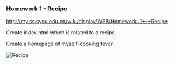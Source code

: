 ### Homework 1 - Recipe

http://my.ss.sysu.edu.cn/wiki/display/WEB/Homework+1+-+Recipe

Create index.html which is related to a recipe.

Create a homepage of myself-cooking fever.

![Recipe](http://my.ss.sysu.edu.cn/wiki/display/WEB/Homework+1+-+Recipe)
